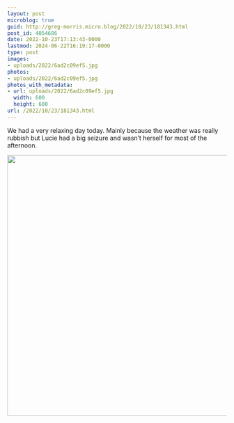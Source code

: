 ```yaml
---
layout: post
microblog: true
guid: http://greg-morris.micro.blog/2022/10/23/181343.html
post_id: 4054686
date: 2022-10-23T17:13:43-0000
lastmod: 2024-06-22T16:19:17-0000
type: post
images:
- uploads/2022/6ad2c09ef5.jpg
photos:
- uploads/2022/6ad2c09ef5.jpg
photos_with_metadata:
- url: uploads/2022/6ad2c09ef5.jpg
  width: 600
  height: 600
url: /2022/10/23/181343.html
---
```

<p>We had a very relaxing day today. Mainly because the weather was really rubbish but Lucie had a big seizure and wasn’t herself for most of the afternoon.</p>
<p><img src="uploads/2022/6ad2c09ef5.jpg" alt="" width="600" height="600" /></p>
